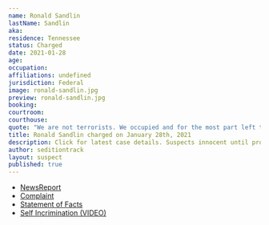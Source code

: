 ```yaml
---
name: Ronald Sandlin
lastName: Sandlin
aka: 
residence: Tennessee
status: Charged
date: 2021-01-28
age: 
occupation: 
affiliations: undefined
jurisdiction: Federal
image: ronald-sandlin.jpg
preview: ronald-sandlin.jpg
booking: 
courtroom: 
courthouse: 
quote: "We are not terrorists. We occupied and for the most part left that place relatively put together all things considered"
title: Ronald Sandlin charged on January 28th, 2021
description: Click for latest case details. Suspects innocent until proven guilty.
author: seditiontrack
layout: suspect
published: true
---
```

- [NewsReport](https://wreg.com/news/fbi-says-social-media-posts-link-man-charged-in-capitol-riot-to-memphis/)
- [Complaint](https://www.justice.gov/opa/page/file/1362396/download)
- [Statement of Facts](https://www.justice.gov/opa/page/file/1362396/download)
- [Self Incrimination (VIDEO)](https://twitter.com/angelmercedes/status/1347959031080624128?s=20)
